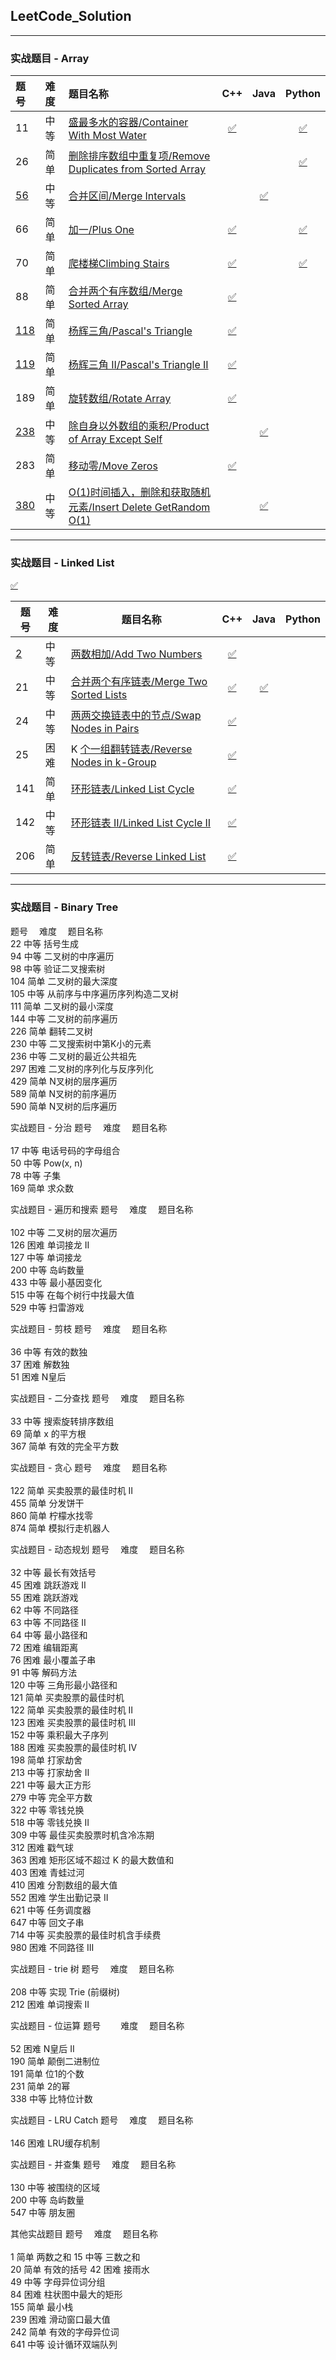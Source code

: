 ## **LeetCode_Solution**

---

### **实战题目 - Array**



| 题号                                                         | 难度 | 题目名称                                                     |                             C++                              |                             Java                             |                            Python                            |
| :----------------------------------------------------------- | :--- | :----------------------------------------------------------- | :----------------------------------------------------------: | :----------------------------------------------------------: | :----------------------------------------------------------: |
| 11                                                           | 中等 | [盛最多水的容器/Container With Most Water](https://github.com/ErdunE/LeetCode_Solution/tree/master/Array/11.%20Container%20With%20Most%20Water) | [✅](https://github.com/ErdunE/LeetCode_Solution/blob/master/Array/11.%20Container%20With%20Most%20Water/C%2B%2B_Solution.txt) |                                                              | [✅](https://github.com/ErdunE/LeetCode_Solution/blob/master/Array/11.%20Container%20With%20Most%20Water/Python3_Solution.txt) |
| 26                                                           | 简单 | [删除排序数组中重复项/Remove Duplicates from Sorted Array]() |                                                              |                                                              | [✅](https://github.com/ErdunE/LeetCode_Solution/blob/master/Array/26.%20Remove%20Duplicates%20from%20Sorted%20Array/Python3_Solution.txt) |
| [56](https://leetcode-cn.com/problems/merge-intervals/)      | 中等 | [合并区间/Merge Intervals](https://github.com/ErdunE/LeetCode_Solution/tree/master/Array/56.%20Merge%20Intervals) |                                                              | [✅](https://github.com/ErdunE/LeetCode_Solution/blob/master/Array/56.%20Merge%20Intervals/Java_Solution.txt) |                                                              |
| 66                                                           | 简单 | [加一/Plus One](https://github.com/ErdunE/LeetCode_Solution/tree/master/Array/66.%20Plus%20One) | [✅](https://github.com/ErdunE/LeetCode_Solution/blob/master/Array/66.%20Plus%20One/C%2B%2B_Solution.txt) |                                                              | [✅](https://github.com/ErdunE/LeetCode_Solution/blob/master/Array/66.%20Plus%20One/Python3_Solution.txt) |
| 70                                                           | 简单 | [爬楼梯Climbing Stairs](https://github.com/ErdunE/LeetCode_Solution/tree/master/Array/70.%20Climbing%20Stairs) | [✅](https://github.com/ErdunE/LeetCode_Solution/blob/master/Array/70.%20Climbing%20Stairs/C%2B%2B_Solution.txt) |                                                              | [✅](https://github.com/ErdunE/LeetCode_Solution/blob/master/Array/70.%20Climbing%20Stairs/Python3_Solution.txt) |
| 88                                                           | 简单 | [合并两个有序数组/Merge Sorted Array](https://github.com/ErdunE/LeetCode_Solution/tree/master/Array/88.%20Merge%20Sorted%20Array) | [✅](https://github.com/ErdunE/LeetCode_Solution/blob/master/Array/88.%20Merge%20Sorted%20Array/C%2B%2B_Solution.txt) |                                                              |                                                              |
| [118](https://leetcode-cn.com/problems/pascals-triangle/)    | 简单 | [杨辉三角/Pascal's Triangle](https://github.com/ErdunE/LeetCode_Solution/tree/master/Array/118.%20Pascal's%20Triangle) | [✅](https://github.com/ErdunE/LeetCode_Solution/blob/master/Array/118.%20Pascal's%20Triangle/C%2B%2B_Solution.txt) |                                                              |                                                              |
| [119](https://leetcode-cn.com/problems/pascals-triangle-ii/) | 简单 | [杨辉三角 II/Pascal's Triangle II](https://github.com/ErdunE/LeetCode_Solution/tree/master/Array/119.%20Pascal's%20Triangle%20II) | [✅](https://github.com/ErdunE/LeetCode_Solution/blob/master/Array/119.%20Pascal's%20Triangle%20II/C%2B%2B_Solution.txt) |                                                              |                                                              |
| 189                                                          | 简单 | [旋转数组/Rotate Array](https://github.com/ErdunE/LeetCode_Solution/tree/master/Array/189.%20Rotate%20Array) | [✅](https://github.com/ErdunE/LeetCode_Solution/blob/master/Array/189.%20Rotate%20Array/C%2B%2B_Solution.txt) |                                                              |                                                              |
| [238](https://leetcode-cn.com/problems/product-of-array-except-self/) | 中等 | [除自身以外数组的乘积/Product of Array Except Self](https://leetcode-cn.com/problems/product-of-array-except-self/) |                                                              | [✅](https://github.com/ErdunE/LeetCode_Solution/blob/master/Array/238.%20Product%20of%20Array%20Except%20Self/Java_Solution.txt) |                                                              |
| 283                                                          | 简单 | [移动零/Move Zeros](https://github.com/ErdunE/LeetCode_Solution/tree/master/Array/283.%20Move%20Zeroes) | [✅](https://github.com/ErdunE/LeetCode_Solution/blob/master/Array/283.%20Move%20Zeroes/C%2B%2B_Solution.txt) |                                                              |                                                              |
| [380](https://leetcode-cn.com/problems/insert-delete-getrandom-o1/) | 中等 | [O(1)时间插入，删除和获取随机元素/Insert Delete GetRandom O(1)](https://github.com/ErdunE/LeetCode_Solution/tree/master/Array/380.%20Insert%20Delete%20GetRandom%20O(1)) |                                                              | [✅](https://github.com/ErdunE/LeetCode_Solution/blob/master/Array/380.%20Insert%20Delete%20GetRandom%20O(1)/Java_Solution.txt) |                                                              |

---

### **实战题目 - Linked List**

[✅]()

| 题号                                                   | 难度 | 题目名称                                                     |                             C++                              |                             Java                             | Python |
| ------------------------------------------------------ | ---- | ------------------------------------------------------------ | :----------------------------------------------------------: | :----------------------------------------------------------: | :----: |
| [2](https://leetcode-cn.com/problems/add-two-numbers/) | 中等 | [两数相加/Add Two Numbers](https://github.com/ErdunE/LeetCode_Solution/tree/master/Linked%20List/2.%20Add%20Two%20Numbers) | [✅](https://github.com/ErdunE/LeetCode_Solution/blob/master/Linked%20List/2.%20Add%20Two%20Numbers/C%2B%2B_Solution.txt) |                                                              |        |
| 21                                                     | 中等 | [合并两个有序链表/Merge Two Sorted Lists](https://github.com/ErdunE/LeetCode_Solution/tree/master/Linked%20List/21.%20Merge%20Two%20Sorted%20Lists) | [✅](https://github.com/ErdunE/LeetCode_Solution/blob/master/Linked%20List/21.%20Merge%20Two%20Sorted%20Lists/C%2B%2B_Solution.txt) | [✅](https://github.com/ErdunE/LeetCode_Solution/blob/master/Linked%20List/21.%20Merge%20Two%20Sorted%20Lists/Java_Solution.txt) |        |
| 24                                                     | 中等 | [两两交换链表中的节点/Swap Nodes in Pairs](https://github.com/ErdunE/LeetCode_Solution/tree/master/Linked%20List/24.%20Swap%20Nodes%20in%20Pairs) | [✅](https://github.com/ErdunE/LeetCode_Solution/blob/master/Linked%20List/24.%20Swap%20Nodes%20in%20Pairs/C%2B%2B_Solution.txt) |                                                              |        |
| 25                                                     | 困难 | K [个一组翻转链表/Reverse Nodes in k-Group](https://github.com/ErdunE/LeetCode_Solution/tree/master/Linked%20List/25.%20Reverse%20Nodes%20in%20k-Group) | [✅](https://github.com/ErdunE/LeetCode_Solution/blob/master/Linked%20List/25.%20Reverse%20Nodes%20in%20k-Group/C%2B%2B_Solution.txt) |                                                              |        |
| 141                                                    | 简单 | [环形链表/Linked List Cycle](https://github.com/ErdunE/LeetCode_Solution/tree/master/Linked%20List/141.%20Linked%20List%20Cycle) | [✅](https://github.com/ErdunE/LeetCode_Solution/blob/master/Linked%20List/141.%20Linked%20List%20Cycle/C%2B%2B_Solution.txt) |                                                              |        |
| 142                                                    | 中等 | [环形链表 II/Linked List Cycle II](https://github.com/ErdunE/LeetCode_Solution/tree/master/Linked%20List/142.%20Linked%20List%20Cycle%20II) | [✅](https://github.com/ErdunE/LeetCode_Solution/blob/master/Linked%20List/142.%20Linked%20List%20Cycle%20II/C%2B%2B_Solution.txt) |                                                              |        |
| 206                                                    | 简单 | [反转链表/Reverse Linked List](https://github.com/ErdunE/LeetCode_Solution/tree/master/Linked%20List/206.%20Reverse%20Linked%20List) | [✅](https://github.com/ErdunE/LeetCode_Solution/blob/master/Linked%20List/206.%20Reverse%20Linked%20List/C%2B%2B_Solution.txt) |                                                              |        |

---

### **实战题目 - Binary Tree**

题号 	难度 	题目名称            	            	
22	中等	括号生成		
94	中等	二叉树的中序遍历		
98	中等	验证二叉搜索树		
104	简单	二叉树的最大深度		
105	中等	从前序与中序遍历序列构造二叉树		
111	简单	二叉树的最小深度		
144	中等	二叉树的前序遍历		
226	简单	翻转二叉树		
230	中等	二叉搜索树中第K小的元素		
236	中等	二叉树的最近公共祖先		
297	困难	二叉树的序列化与反序列化		
429	简单	N叉树的层序遍历		
589	简单	N叉树的前序遍历		
590	简单	N叉树的后序遍历		

实战题目 - 分治
题号 	难度 	题目名称            	            	
17	中等	电话号码的字母组合		
50	中等	Pow(x, n)		
78	中等	子集		
169	简单	求众数		

实战题目 - 遍历和搜索
题号 	难度 	题目名称            	            	
102	中等	二叉树的层次遍历		
126	困难	单词接龙 II		
127	中等	单词接龙		
200	中等	岛屿数量		
433	中等	最小基因变化		
515	中等	在每个树行中找最大值		
529	中等	扫雷游戏		

实战题目 - 剪枝
题号 	难度 	题目名称            	            	
36	中等	有效的数独		
37	困难	解数独		
51	困难	N皇后		

实战题目 - 二分查找
题号 	难度 	题目名称            	            	
33	中等	搜索旋转排序数组		
69	简单	x 的平方根		
367	简单	有效的完全平方数		

实战题目 - 贪心
题号 	难度 	题目名称            	            	
122	简单	买卖股票的最佳时机 II		
455	简单	分发饼干		
860	简单	柠檬水找零		
874	简单	模拟行走机器人		

实战题目 - 动态规划
题号 	难度 	题目名称            	            	
32	中等	最长有效括号		
45	困难	跳跃游戏 II		
55	困难	跳跃游戏		
62	中等	不同路径		
63	中等	不同路径 II		
64	中等	最小路径和		
72	困难	编辑距离		
76	困难	最小覆盖子串		
91	中等	解码方法		
120	中等	三角形最小路径和		
121	简单	买卖股票的最佳时机		
122	简单	买卖股票的最佳时机 II		
123	困难	买卖股票的最佳时机 III		
152	中等	乘积最大子序列		
188	困难	买卖股票的最佳时机 IV		
198	简单	打家劫舍		
213	中等	打家劫舍 II		
221	中等	最大正方形		
279	中等	完全平方数		
322	中等	零钱兑换		
518	中等	零钱兑换 II		
309	中等	最佳买卖股票时机含冷冻期		
312	困难	戳气球		
363	困难	矩形区域不超过 K 的最大数值和		
403	困难	青蛙过河		
410	困难	分割数组的最大值		
552	困难	学生出勤记录 II		
621	中等	任务调度器		
647	中等	回文子串		
714	中等	买卖股票的最佳时机含手续费		
980	困难	不同路径 III		

实战题目 - trie 树
题号 	难度 	题目名称            	            	
208	中等	实现 Trie (前缀树)		
212	困难	单词搜索 II		

实战题目 - 位运算
题号 	 难度 	题目名称            	            	
52	困难	N皇后 II		
190	简单	颠倒二进制位		
191	简单	位1的个数		
231	简单	2的幂		
338	中等	比特位计数		

实战题目 - LRU Catch
题号 	难度 	题目名称            	            	
146	困难	LRU缓存机制		

实战题目 - 并查集
题号 	难度 	题目名称            	            	
130	中等	被围绕的区域		
200	中等	岛屿数量		
547	中等	朋友圈		

其他实战题目
题号 	难度 	题目名称            	            	
1	简单	两数之和
15	中等	三数之和	
20	简单	有效的括号
42	困难	接雨水		
49	中等	字母异位词分组		
84	困难	柱状图中最大的矩形  		
155	简单	最小栈		
239	困难	滑动窗口最大值		
242	简单	有效的字母异位词		
641	中等	设计循环双端队列	